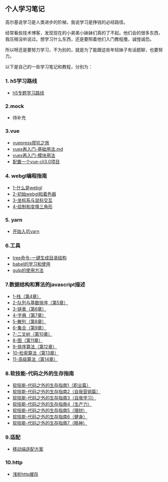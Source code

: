 ## 个人学习笔记

高尔基说学习是人类进步的阶梯，我说学习是挣钱的必经路径。

经常看些技术博客，发现现在的小弟弟小妹妹们真的了不起。他们会的很多东西，我压根没听说过。想学习什么东西，还是要照着他们入门教程撸，诚惶诚恐。

所以呀还是要努力学习，不为别的，就是为了能跟这些年轻妹子有话题聊，也要努力。

以下是自己的一些学习笔记和教程，分别为：

### 1. h5学习路线

- [h5专题学习路线](./h5专题学习路线/h5专题学习路线.md)

### 2.mock

- 待补充

### 3.vue

- [vuepress爬坑之旅](./vue/vuepress爬坑之旅.md)
- [vuex再入门-基础用法.md](./vue/vuex再入门-基础用法.md)
- [vuex再入门-模块用法](./vue/vuex再入门-模块用法.md)
- [配置一个vue-cli3.0项目](./vue/配置一个vue-cli3.0项目.md)

### 4. webgl编程指南

- [1-什么是webgl](./webgl编程指南/1-什么是webgl.md)
- [2-初始webgl和着色器](./webgl编程指南/2-初始webgl和着色器.md)
- [3-坐标系与鼠标交互](./webgl编程指南/3-坐标系与鼠标交互.md)
- [4-绘制和变换三角形](./webgl编程指南/4-绘制和变换三角形.md)

### 5. yarn

- [开始入坑yarn](./yarn/开始入坑yarn.md)

### 6.工具

- [tree命令-一键生成目录结构](./工具/tree命令-一键生成目录结构.md)
- [babel的学习和使用](./工具/babel的学习和使用.md)
- [gulp的使用方法](./工具/gulp的使用方法.md)

### 7.数据结构和算法的javascript描述

- [1-栈（第4章）](./数据结构和算法的javascript描述/1-栈（第4章）.md)
- [2-队列与基数排序（第5章）](./数据结构和算法的javascript描述/2-队列与基数排序（第5章）.md)
- [3-链表（第6章）](./数据结构和算法的javascript描述/3-链表（第6章）.md)
- [4-字典（第7章）](./数据结构和算法的javascript描述/4-字典（第7章）.md)
- [5-散列（第8章）](./数据结构和算法的javascript描述/5-散列（第8章）.md)
- [6-集合（第9章）](./数据结构和算法的javascript描述/6-集合（第9章）.md)
- [7-二叉树（第10章）](./数据结构和算法的javascript描述/7-二叉树（第10章）.md)
- [8-图（第11章）](./数据结构和算法的javascript描述/8-图（第11章）.md)
- [9-排序算法（第12章）](./数据结构和算法的javascript描述/9-排序算法（第12章）.md)
- [10-检索算法（第13章）](./数据结构和算法的javascript描述/10-检索算法（第13章）.md)
- [11-高级算法（第14章）](./数据结构和算法的javascript描述/11-高级算法（第14章）.md)

### 8.软技能-代码之外的生存指南

- [软技能-代码之外的生存指南1（职业篇）](./软技能-代码之外的生存指南/软技能-代码之外的生存指南1（职业篇）.md)
- [软技能-代码之外的生存指南2（自我营销篇）](./软技能-代码之外的生存指南/软技能-代码之外的生存指南2（自我营销篇）.md)
- [软技能-代码之外的生存指南3（自我学习）](./软技能-代码之外的生存指南/软技能-代码之外的生存指南3（自我学习）.md)
- [软技能-代码之外的生存指南4（生产力）](./软技能-代码之外的生存指南/软技能-代码之外的生存指南4（生产力）.md)
- [软技能-代码之外的生存指南5（理财）](./软技能-代码之外的生存指南/软技能-代码之外的生存指南5（理财）.md)
- [软技能-代码之外的生存指南6（健身）](./软技能-代码之外的生存指南/软技能-代码之外的生存指南6（健身）.md)
- [软技能-代码之外的生存指南7（精神）](./软技能-代码之外的生存指南/软技能-代码之外的生存指南7（精神）.md)

### 9.适配

- [移动端适配方案](./适配/移动端适配方案.md)

### 10.http

- [浅析http缓存](./http/浅析http缓存.md)



